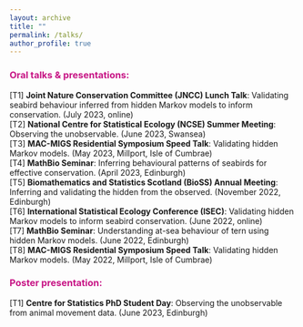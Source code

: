 ```yaml
---
layout: archive
title: ""
permalink: /talks/
author_profile: true
---
```



### <span style="color:rgb(199, 21, 133)">Oral talks & presentations:</span>
[T1] **Joint Nature Conservation Committee (JNCC) Lunch Talk**: Validating seabird behaviour inferred from hidden Markov models to inform conservation. (July 2023, online)<br />
[T2] **National Centre for Statistical Ecology (NCSE) Summer Meeting**: Observing the unobservable. (June 2023, Swansea)<br />
[T3] **MAC-MIGS Residential Symposium Speed Talk**: Validating hidden Markov models. (May 2023, Millport, Isle of Cumbrae)<br />
[T4] **MathBio Seminar**: Inferring behavioural patterns of seabirds for effective conservation. (April 2023, Edinburgh)<br />
[T5] **Biomathematics and Statistics Scotland (BioSS) Annual Meeting**: Inferring and validating the hidden from the observed. (November 2022, Edinburgh)<br />
[T6] **International Statistical Ecology Conference (ISEC)**: Validating hidden Markov models to inform seabird conservation. (June 2022, online)<br />
[T7] **MathBio Seminar**: Understanding at-sea behaviour of tern using hidden Markov models. (June 2022, Edinburgh)<br />
[T8] **MAC-MIGS Residential Symposium Speed Talk**: Validating hidden Markov models. (May 2022, Millport, Isle of Cumbrae)<br />

### <span style="color:rgb(199, 21, 133)">Poster presentation:</span>
[T1] **Centre for Statistics PhD Student Day**: Observing the unobservable from animal movement data. (June 2023, Edinburgh)<br />
